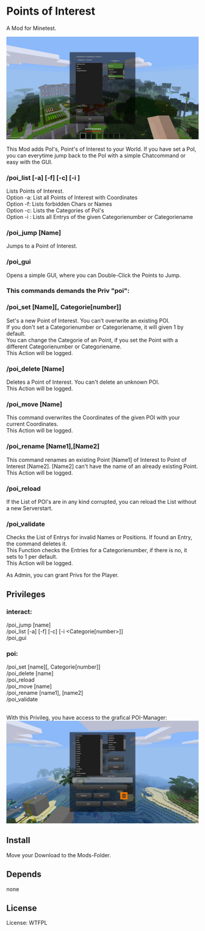 # Points of Interest

A Mod for Minetest.

![Screenshot 1](textures/minetest_poi_screenshot.jpg)

This Mod adds PoI's, Point's of Interest to your World.
If you have set a PoI, you can everytime jump back to the PoI with a simple Chatcommand or easy with the GUI.

### /poi_list [-a]  [-f]  [-c]  [-i <Number>]
Lists Points of Interest.<br>
Option -a: List all Points of Interest with Coordinates<br>
Option -f: Lists forbidden Chars or Names<br>
Option -c: Lists the Categories of PoI's<br>
Option -i <Number>: Lists all Entrys of the given Categorienumber or Categoriename<br>

### /poi_jump [Name]
Jumps to a Point of Interest.

### /poi_gui
Opens a simple GUI, where you can Double-Click the Points to Jump.

### This commands demands the Priv "poi":
### /poi_set [Name][, Categorie[number]]
Set's a new Point of Interest. You can't overwrite an existing POI.<br>
If you don't set a Categorienumber or Categoriename, it will given 1 by default.<br>
You can change the Categorie of an Point, if you set the Point with a different Categorienumber or Categoriename.<br>
This Action will be logged.

### /poi_delete [Name]
Deletes a Point of Interest. You can't delete an unknown POI.<br>
This Action will be logged.

### /poi_move [Name]
This command overwrites the Coordinates of the given POI with your current Coordinates.<br>
This Action will be logged.

### /poi_rename [Name1],[Name2]
This command renames an existing Point [Name1] of Interest to Point of Interest [Name2]. [Name2] can't have the name of an already existing Point.<br>
This Action will be logged.

### /poi_reload
If the List of POI's are in any kind corrupted, you can reload the List without a new Serverstart.

### /poi_validate
Checks the List of Entrys for invalid Names or Positions. If found an Entry, the command deletes it.<br>
This Function checks the Entries for a Categorienumber, if there is no, it sets to 1 per default.<br>
This Action will be logged.

As Admin, you can grant Privs for the Player.

## Privileges

### interact:<br>
/poi_jump [name]<br>
/poi_list [-a]  [-f]  [-c]  [-i <Categorie[number>]]<br>
/poi_gui<br>

### poi:<br>
/poi_set [name][, Categorie[number]]<br>
/poi_delete [name]<br>
/poi_reload<br>
/poi_move [name]<br>
/poi_rename [name1], [name2]<br>
/poi_validate<br><br>

With this Privileg, you have access to the grafical POI-Manager:
![Screenshot 2](textures/minetest_poi_manager.jpg)

## Install

Move your Download to the Mods-Folder.

## Depends

none

## License

License: WTFPL
